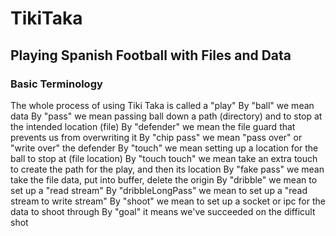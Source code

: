 # TikiTaka
## Playing Spanish Football with Files and Data
### Basic Terminology
The whole process of using Tiki Taka is called a "play"
By "ball" we mean data
By "pass" we mean passing ball down a path (directory) and to stop at the intended location (file)
By "defender" we mean the file guard that prevents us from overwriting it
By "chip pass" we mean "pass over" or "write over" the defender
By "touch" we mean setting up a location for the ball to stop at (file location)
By "touch touch" we mean take an extra touch to create the path for the play, and then its location
By "fake pass" we mean take the file data, put into buffer, delete the origin
By "dribble" we mean to set up a "read stream"
By "dribbleLongPass" we mean to set up a "read stream to write stream"
By "shoot" we mean to set up a socket or ipc for the data to shoot through
By "goal" it means we've succeeded on the difficult shot
